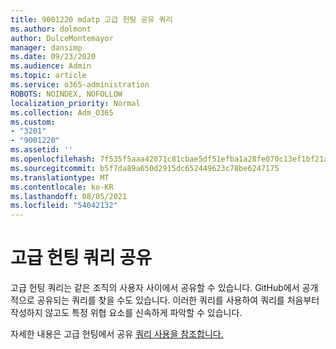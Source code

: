 ```yaml
---
title: 9001220 mdatp 고급 헌팅 공유 쿼리
ms.author: dolmont
author: DulceMontemayor
manager: dansimp
ms.date: 09/23/2020
ms.audience: Admin
ms.topic: article
ms.service: o365-administration
ROBOTS: NOINDEX, NOFOLLOW
localization_priority: Normal
ms.collection: Adm_O365
ms.custom:
- "3201"
- "9001220"
ms.assetid: ''
ms.openlocfilehash: 7f535f5aaa42071c81cbae5df51efba1a28fe070c13ef1bf21a78b23c10f6bbb
ms.sourcegitcommit: b5f7da89a650d2915dc652449623c78be6247175
ms.translationtype: MT
ms.contentlocale: ko-KR
ms.lasthandoff: 08/05/2021
ms.locfileid: "54042132"
---
```

# <a name="sharing-advanced-hunting-queries"></a>고급 헌팅 쿼리 공유

고급 헌팅 쿼리는 같은 조직의 사용자 사이에서 공유할 수 있습니다. GitHub에서 공개적으로 공유되는 쿼리를 찾을 수도 있습니다. 이러한 쿼리를 사용하여 쿼리를 처음부터 작성하지 않고도 특정 위협 요소를 신속하게 파악할 수 있습니다.
  
자세한 내용은 고급 헌팅에서 공유 [쿼리 사용을 참조합니다.](https://docs.microsoft.com/windows/security/threat-protection/microsoft-defender-atp/advanced-hunting-shared-queries)